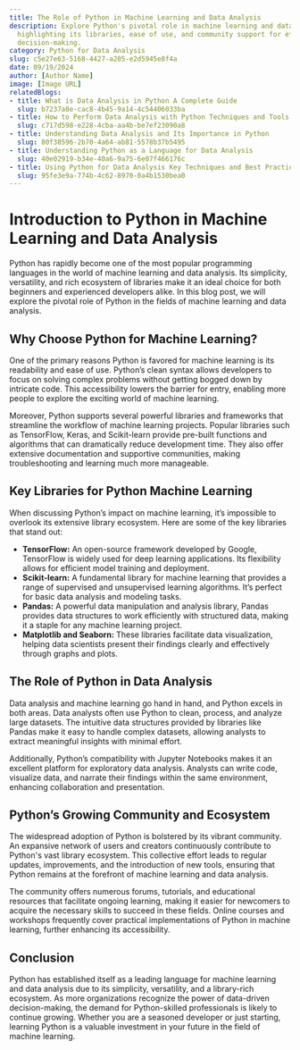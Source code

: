 ```yaml
---
title: The Role of Python in Machine Learning and Data Analysis
description: Explore Python's pivotal role in machine learning and data analysis,
  highlighting its libraries, ease of use, and community support for effective data-driven
  decision-making.
category: Python for Data Analysis
slug: c5e27e63-5168-4427-a205-e2d5945e8f4a
date: 09/19/2024
author: [Author Name]
image: [Image URL]
relatedBlogs:
- title: What is Data Analysis in Python A Complete Guide
  slug: b7237a8e-cac8-4b45-9a14-4c54406033ba
- title: How to Perform Data Analysis with Python Techniques and Tools
  slug: c717d598-e228-4cba-aa4b-be7ef23090a8
- title: Understanding Data Analysis and Its Importance in Python
  slug: 80f38596-2b70-4a64-ab81-5578b37b5495
- title: Understanding Python as a Language for Data Analysis
  slug: 40e02919-b34e-40a6-9a75-6e07f466176c
- title: Using Python for Data Analysis Key Techniques and Best Practices
  slug: 95fe3e9a-774b-4c62-8970-0a4b1530bea0
---
```


# Introduction to Python in Machine Learning and Data Analysis

Python has rapidly become one of the most popular programming languages in the world of machine learning and data analysis. Its simplicity, versatility, and rich ecosystem of libraries make it an ideal choice for both beginners and experienced developers alike. In this blog post, we will explore the pivotal role of Python in the fields of machine learning and data analysis.

## Why Choose Python for Machine Learning?

One of the primary reasons Python is favored for machine learning is its readability and ease of use. Python’s clean syntax allows developers to focus on solving complex problems without getting bogged down by intricate code. This accessibility lowers the barrier for entry, enabling more people to explore the exciting world of machine learning.

Moreover, Python supports several powerful libraries and frameworks that streamline the workflow of machine learning projects. Popular libraries such as TensorFlow, Keras, and Scikit-learn provide pre-built functions and algorithms that can dramatically reduce development time. They also offer extensive documentation and supportive communities, making troubleshooting and learning much more manageable.

## Key Libraries for Python Machine Learning

When discussing Python’s impact on machine learning, it’s impossible to overlook its extensive library ecosystem. Here are some of the key libraries that stand out:

- **TensorFlow:** An open-source framework developed by Google, TensorFlow is widely used for deep learning applications. Its flexibility allows for efficient model training and deployment.
- **Scikit-learn:** A fundamental library for machine learning that provides a range of supervised and unsupervised learning algorithms. It’s perfect for basic data analysis and modeling tasks.
- **Pandas:** A powerful data manipulation and analysis library, Pandas provides data structures to work efficiently with structured data, making it a staple for any machine learning project.
- **Matplotlib and Seaborn:** These libraries facilitate data visualization, helping data scientists present their findings clearly and effectively through graphs and plots.

## The Role of Python in Data Analysis

Data analysis and machine learning go hand in hand, and Python excels in both areas. Data analysts often use Python to clean, process, and analyze large datasets. The intuitive data structures provided by libraries like Pandas make it easy to handle complex datasets, allowing analysts to extract meaningful insights with minimal effort.

Additionally, Python’s compatibility with Jupyter Notebooks makes it an excellent platform for exploratory data analysis. Analysts can write code, visualize data, and narrate their findings within the same environment, enhancing collaboration and presentation.

## Python’s Growing Community and Ecosystem

The widespread adoption of Python is bolstered by its vibrant community. An expansive network of users and creators continuously contribute to Python's vast library ecosystem. This collective effort leads to regular updates, improvements, and the introduction of new tools, ensuring that Python remains at the forefront of machine learning and data analysis.

The community offers numerous forums, tutorials, and educational resources that facilitate ongoing learning, making it easier for newcomers to acquire the necessary skills to succeed in these fields. Online courses and workshops frequently cover practical implementations of Python in machine learning, further enhancing its accessibility.

## Conclusion

Python has established itself as a leading language for machine learning and data analysis due to its simplicity, versatility, and a library-rich ecosystem. As more organizations recognize the power of data-driven decision-making, the demand for Python-skilled professionals is likely to continue growing. Whether you are a seasoned developer or just starting, learning Python is a valuable investment in your future in the field of machine learning.